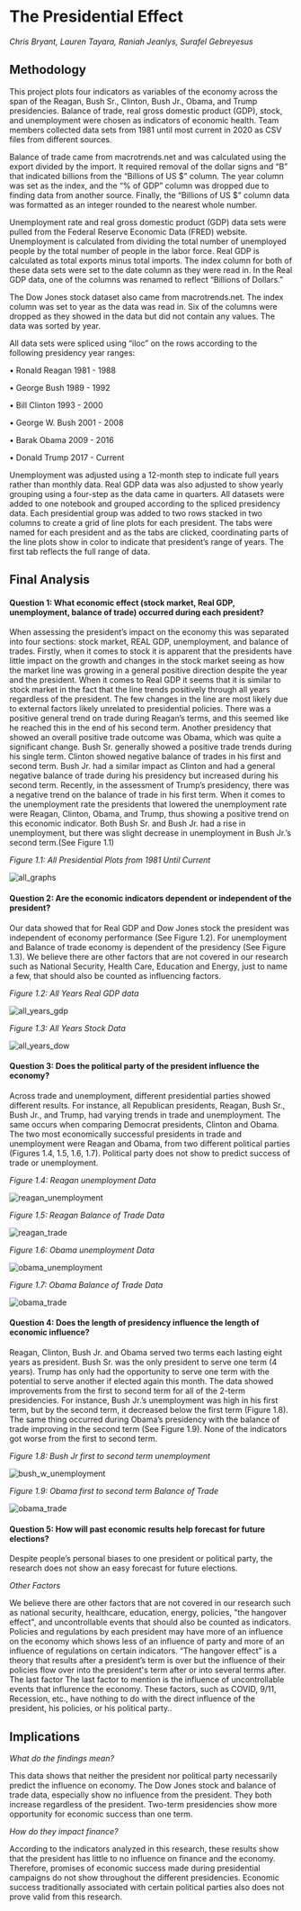 # **The Presidential Effect**


*Chris Bryant, Lauren Tayara, Raniah Jeanlys, Surafel Gebreyesus*


## **Methodology**

This project plots four indicators as variables of the economy across the span of the Reagan, Bush Sr., Clinton, Bush Jr., Obama, and Trump presidencies. Balance of trade, real gross domestic product (GDP), stock, and unemployment were chosen as indicators of economic health. Team members collected data sets from 1981 until most current in 2020 as CSV files from different sources. 

Balance of trade came from macrotrends.net and was calculated using the export divided by the import. It required removal of the dollar signs and “B” that indicated billions from the “Billions of US $” column. The year column was set as the index, and the “% of GDP” column was dropped due to finding data from another source. Finally, the “Billions of US $” column data was formatted as an integer rounded to the nearest whole number.  

Unemployment rate and real gross domestic product (GDP) data sets were pulled from the Federal Reserve Economic Data (FRED) website. Unemployment is calculated from dividing the total number of unemployed people by the total number of people in the labor force. Real GDP is calculated as total exports minus total imports. The index column for both of these data sets were set to the date column as they were read in. In the Real GDP data, one of the columns was renamed to reflect “Billions of Dollars.” 

The Dow Jones stock dataset also came from macrotrends.net. The index column was set to year as the data was read in. Six of the columns were dropped as they showed in the data but did not contain any values. The data was sorted by year. 

All data sets were spliced using “iloc” on the rows according to the following presidency year ranges:

•	Ronald Reagan 1981 - 1988

•	George Bush 1989 - 1992

•	Bill Clinton 1993 - 2000

•	George W. Bush 2001 - 2008

•	Barak Obama 2009 - 2016

•	Donald Trump 2017 - Current

Unemployment was adjusted using a 12-month step to indicate full years rather than monthly data. Real GDP data was also adjusted to show yearly grouping using a four-step as the data came in quarters. All datasets were added to one notebook and grouped according to the spliced presidency data. Each presidential group was added to two rows stacked in two columns to create a grid of line plots for each president. The tabs were named for each president and as the tabs are clicked, coordinating parts of the line plots show in color to indicate that president’s range of years. The first tab reflects the full range of data. 


## **Final Analysis**

#### Question 1: What economic effect (stock market, Real GDP, unemployment, balance of trade) occurred during each president?
When assessing the president’s impact on the economy this was separated into four sections: stock market, REAL GDP, unemployment, and balance of trades. Firstly, when it comes to stock it is apparent that the presidents have little impact on the growth and changes in the stock market seeing as how the market line was growing in a general positive direction despite the year and the president. When it comes to Real GDP it seems that it is similar to stock market in the fact that the line trends positively through all years regardless of the president. The few changes in the line are most likely due to external factors likely unrelated to presidential policies. There was a positive general trend on trade during Reagan’s terms, and this seemed like he reached this in the end of his second term. Another presidency that showed an overall positive trade outcome was Obama, which was quite a significant change. Bush Sr. generally showed a positive trade trends during his single term. Clinton showed negative balance of trades in his first and second term. Bush Jr. had a similar impact as Clinton and had a general negative balance of trade during his presidency but increased during his second term. Recently, in the assessment of Trump’s presidency, there was a negative trend on the balance of trade in his first term. When it comes to the unemployment rate the presidents that lowered the unemployment rate were Reagan, Clinton, Obama, and Trump, thus showing a positive trend on this economic indicator. Both Bush Sr. and Bush Jr. had a rise in unemployment, but there was slight decrease in unemployment in Bush Jr.’s second term.(See Figure 1.1)

*Figure 1.1: All Presidential Plots from 1981 Until Current*

![all_graphs](https://github.com/ltayara1/Fintech_project_1/blob/main/images/all_graphs.PNG)


#### Question 2: Are the economic indicators dependent or independent of the president?
Our data showed that for Real GDP and Dow Jones stock the president was independent of economy performance (See Figure 1.2). For unemployment and Balance of trade economy is dependent of the presidency (See Figure 1.3). We believe there are other factors that are not covered in our research such as National Security, Health Care, Education and Energy, just to name a few, that should also be counted as influencing factors.

*Figure 1.2: All Years Real GDP data*

![all_years_gdp](https://github.com/ltayara1/Fintech_project_1/blob/main/images/all_years_gdp.PNG)

*Figure 1.3: All Years Stock Data*

![all_years_dow](https://github.com/ltayara1/Fintech_project_1/blob/main/images/all_years_dow.PNG)

#### Question 3: Does the political party of the president influence the economy?
Across trade and unemployment, different presidential parties showed different results. For instance, all Republican presidents, Reagan, Bush Sr., Bush Jr., and Trump, had varying trends in trade and unemployment. The same occurs when comparing Democrat presidents, Clinton and Obama. The two most economically successful presidents in trade and unemployment were Reagan and Obama, from two different political parties (Figures 1.4, 1.5, 1.6, 1.7). Political party does not show to predict success of trade or unemployment.

*Figure 1.4: Reagan unemployment Data*

![reagan_unemployment](https://github.com/ltayara1/Fintech_project_1/blob/main/images/reagan_unemployment.PNG)

*Figure 1.5: Reagan Balance of Trade Data*

![reagan_trade](https://github.com/ltayara1/Fintech_project_1/blob/main/images/reagan_trade.PNG)

*Figure 1.6: Obama unemployment Data*

![obama_unemployment](https://github.com/ltayara1/Fintech_project_1/blob/main/images/obama_unemployment.PNG)

*Figure 1.7: Obama Balance of Trade Data*

![obama_trade](https://github.com/ltayara1/Fintech_project_1/blob/main/images/obama_trade.PNG)

#### Question 4: Does the length of presidency influence the length of economic influence?
Reagan, Clinton, Bush Jr. and Obama served two terms each lasting eight years as president. Bush Sr. was the only president to serve one term (4 years). Trump has only had the opportunity to serve one term with the potential to serve another if elected again this month. The data showed improvements from the first to second term for all of the 2-term presidencies. For instance, Bush Jr.’s unemployment was high in his first term, but by the second term, it decreased below the first term (Figure 1.8). The same thing occurred during Obama’s presidency with the balance of trade improving in the second term (See Figure 1.9). None of the indicators got worse from the first to second term.

*Figure 1.8: Bush Jr first to second term unemployment*

![bush_w_unemployment](https://github.com/ltayara1/Fintech_project_1/blob/main/images/bush_w_unemployment.PNG)


*Figure 1.9: Obama first to second term Balance of Trade*

![obama_trade](https://github.com/ltayara1/Fintech_project_1/blob/main/images/obama_trade.PNG)


#### Question 5: How will past economic results help forecast for future elections?
Despite people’s personal biases to one president or political party, the research does not show an easy forecast for future elections.

*Other Factors*

We believe there are other factors that are not covered in our research such as national security, healthcare, education, energy, policies, "the hangover effect", and uncontrollable events that should also be counted as indicators. Policies and regulations by each president may have more of an influence on the economy which shows less of an influence of party and more of an influence of regulations on certain indicators. “The hangover effect” is a theory that results after a president’s term is over but the influence of their policies flow over into the president's term after or into several terms after. The last factor The last factor to mention is the influence of uncontrollable events that influrence the economy. These factors, such as COVID, 9/11, Recession, etc., have nothing to do with the direct influence of the president, his policies, or his political party..


## **Implications**
*What do the findings mean?*

This data shows that neither the president nor political party necessarily predict the influence on economy. The Dow Jones stock and balance of trade data, especially show no influence from the president. They both increase regardless of the president. Two-term presidencies show more opportunity for economic success than one term.

*How do they impact finance?*

According to the indicators analyzed in this research, these results show that the president has little to no influence on finance and the economy. Therefore, promises of economic success made during presidential campaigns do not show throughout the different presidencies. Economic success traditionally associated with certain political parties also does not prove valid from this research. 
